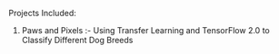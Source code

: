 Projects Included:

1. Paws and Pixels :- Using Transfer Learning and TensorFlow 2.0 to Classify Different Dog Breeds
